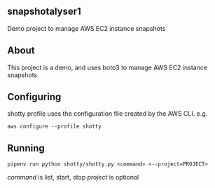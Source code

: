 ## snapshotalyser1

Demo project to manage AWS EC2 instance snapshots

## About

This project is a demo, and uses boto3 to manage AWS EC2 instance snapshots.

## Configuring

shotty profile uses the configuration file created by the AWS CLI. e.g.

`aws configure --profile shotty`

## Running

`pipenv run python shotty/shotty.py <command> <--project=PROJECT>`

*command* is list, start, stop
*project* is optional

